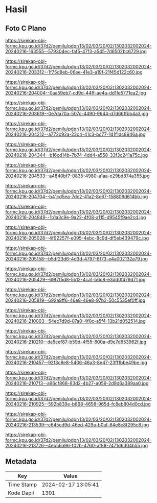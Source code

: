 # Hasil

## Foto C Plano

https://sirekap-obj-formc.kpu.go.id/37d2/pemilu/pdpr/13/02/03/20/02/1302032002024-20240216-163555--579304ec-faf5-47f3-a545-7d6502bc6729.jpg

https://sirekap-obj-formc.kpu.go.id/37d2/pemilu/pdpr/13/02/03/20/02/1302032002024-20240216-203312--1f75d8eb-06ee-41e3-a19f-21f45d122c60.jpg

https://sirekap-obj-formc.kpu.go.id/37d2/pemilu/pdpr/13/02/03/20/02/1302032002024-20240216-204004--0aa59eb7-cd9d-44ff-ae4a-dd1fe5771ea2.jpg

https://sirekap-obj-formc.kpu.go.id/37d2/pemilu/pdpr/13/02/03/20/02/1302032002024-20240216-203619--0e7da70a-507c-4490-9644-d7d66ffbb4a3.jpg

https://sirekap-obj-formc.kpu.go.id/37d2/pemilu/pdpr/13/02/03/20/02/1302032002024-20240216-204212--a772c92a-23c4-41c3-bc77-1d1f1dc8946a.jpg

https://sirekap-obj-formc.kpu.go.id/37d2/pemilu/pdpr/13/02/03/20/02/1302032002024-20240216-204344--b16cd14b-7b74-4dd4-a558-33f3c241a75c.jpg

https://sirekap-obj-formc.kpu.go.id/37d2/pemilu/pdpr/13/02/03/20/02/1302032002024-20240216-204533--a4840bf7-0835-4980-a1aa-e29bd874a355.jpg

https://sirekap-obj-formc.kpu.go.id/37d2/pemilu/pdpr/13/02/03/20/02/1302032002024-20240216-204704--b41cd5ea-7dc2-41a2-8c67-158809d614bb.jpg

https://sirekap-obj-formc.kpu.go.id/37d2/pemilu/pdpr/13/02/03/20/02/1302032002024-20240216-204849--1b1a3c9e-9a22-4f08-a115-d9545f9ae2cd.jpg

https://sirekap-obj-formc.kpu.go.id/37d2/pemilu/pdpr/13/02/03/20/02/1302032002024-20240216-205028--4f92257f-e095-4ebc-8c9d-df5eb439479c.jpg

https://sirekap-obj-formc.kpu.go.id/37d2/pemilu/pdpr/13/02/03/20/02/1302032002024-20240216-205158--b5df23d6-4d3d-4797-8f73-e4a002132a79.jpg

https://sirekap-obj-formc.kpu.go.id/37d2/pemilu/pdpr/13/02/03/20/02/1302032002024-20240216-205429--69f7f5d8-5b12-4ca1-b6c8-e3dd0f479d71.jpg

https://sirekap-obj-formc.kpu.go.id/37d2/pemilu/pdpr/13/02/03/20/02/1302032002024-20240216-205819--692a9ff6-46e8-46e8-97b2-50c5535ef0ff.jpg

https://sirekap-obj-formc.kpu.go.id/37d2/pemilu/pdpr/13/02/03/20/02/1302032002024-20240216-210003--54ec7d9d-07a0-4f0c-a5f4-13b21d052514.jpg

https://sirekap-obj-formc.kpu.go.id/37d2/pemilu/pdpr/13/02/03/20/02/1302032002024-20240216-210210--da5cef87-b59d-4f55-800a-d9e7d653962f.jpg

https://sirekap-obj-formc.kpu.go.id/37d2/pemilu/pdpr/13/02/03/20/02/1302032002024-20240216-210457--92f3c8e8-5406-46a3-8e47-23ff1bbe49be.jpg

https://sirekap-obj-formc.kpu.go.id/37d2/pemilu/pdpr/13/02/03/20/02/1302032002024-20240216-210713--a96cf868-83d2-4b27-a059-2d9d6a389aa0.jpg

https://sirekap-obj-formc.kpu.go.id/37d2/pemilu/pdpr/13/02/03/20/02/1302032002024-20240216-210925--592b839e-b868-4658-965d-fc8eb804d0cd.jpg

https://sirekap-obj-formc.kpu.go.id/37d2/pemilu/pdpr/13/02/03/20/02/1302032002024-20240216-213539--c645cd9d-46ed-429a-b0af-84e8c8f295c8.jpg

https://sirekap-obj-formc.kpu.go.id/37d2/pemilu/pdpr/13/02/03/20/02/1302032002024-20240216-213726--4eb56a96-f02b-4760-af88-7471d6304b55.jpg


## Metadata

| Key        | Value               |
| ---------- | ------------------- |
| Time Stamp | 2024-02-17 13:05:41 |
| Kode Dapil | 1301                |



